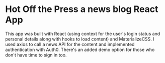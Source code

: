 # Hot Off the Press a news blog React App

This app was built with React (using context for the user's login status and personal details along with hooks to load content) and MaterializeCSS. I used axios to call a news API for the content and implemented authentication with Auth0.  There's an added demo option for those who don't have time to sign in too. 
